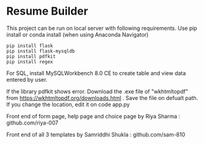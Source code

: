# Resume Builder

This project can be run on local server with following requirements. Use pip install or conda install (when using Anaconda Navigator)
```
pip install flask
pip install flask-mysqldb
pip install pdfkit
pip install regex
```
For SQL, install MySQLWorkbench 8.0 CE to create table and view data entered by user. 

If the library pdfkit shows error. Download the .exe file of "wkhtmltopdf" from https://wkhtmltopdf.org/downloads.html .
Save the file on defualt path. If you change the location, edit it on code app.py

Front end of form page, help page and choice page by Riya Sharma : github.com/riya-007

Front end of all 3 templates by Samriddhi Shukla : github.com/sam-810
